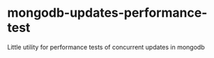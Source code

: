 mongodb-updates-performance-test
================================

Little utility for performance tests of concurrent updates in mongodb
